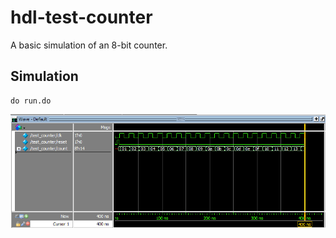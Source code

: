 # hdl-test-counter

A basic simulation of an 8-bit counter.

## Simulation

```
do run.do
```

![Wave](./pictures/wave-400ns.png)

